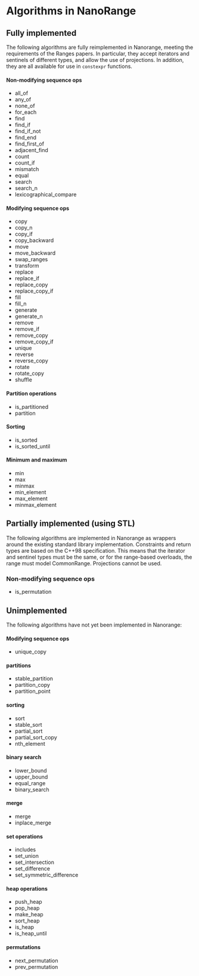 # Algorithms in NanoRange #

## Fully implemented ##

The following algorithms are fully reimplemented in Nanorange,
meeting the requirements of the Ranges papers. In particular, they accept
iterators and sentinels of different types, and allow the use of projections.
In addition, they are all available for use in `constexpr` functions.

#### Non-modifying sequence ops ####

* all_of
* any_of
* none_of
* for_each
* find
* find_if
* find_if_not
* find_end
* find_first_of
* adjacent_find
* count
* count_if
* mismatch
* equal
* search
* search_n
* lexicographical_compare

#### Modifying sequence ops ####

* copy
* copy_n
* copy_if
* copy_backward
* move
* move_backward
* swap_ranges
* transform
* replace
* replace_if
* replace_copy
* replace_copy_if
* fill
* fill_n
* generate
* generate_n
* remove
* remove_if
* remove_copy
* remove_copy_if
* unique
* reverse
* reverse_copy
* rotate
* rotate_copy
* shuffle

#### Partition operations ####

* is_partitioned
* partition

#### Sorting ####

* is_sorted
* is_sorted_until

#### Minimum and maximum ####

* min
* max
* minmax
* min_element
* max_element
* minmax_element

## Partially implemented (using STL) ##

The following algorithms are implemented in Nanorange as wrappers around the
existing standard library implementation. Constraints and return types are based
on the C++98 specification. This means that the iterator and sentinel types
must be the same, or for the range-based overloads, the range must model
CommonRange. Projections cannot be used.

### Non-modifying sequence ops ##

* is_permutation


## Unimplemented ##

The following algorithms have not yet been implemented in Nanorange:

#### Modifying sequence ops ####

* unique_copy

#### partitions ####

* stable_partition
* partition_copy
* partition_point

#### sorting ####
* sort
* stable_sort
* partial_sort
* partial_sort_copy
* nth_element

#### binary search ####

* lower_bound
* upper_bound
* equal_range
* binary_search

#### merge ####

* merge
* inplace_merge

#### set operations ####

* includes
* set_union
* set_intersection
* set_difference
* set_symmetric_difference

#### heap operations ####

* push_heap
* pop_heap
* make_heap
* sort_heap
* is_heap
* is_heap_until

#### permutations ####

* next_permutation
* prev_permutation

